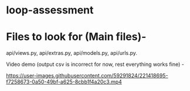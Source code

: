 # loop-assessment

# Files to look for (Main files)-

api/views.py, api/extras.py, api/models.py, api/urls.py.

Video demo (output csv is incorrect for now, rest everything works fine) - 


https://user-images.githubusercontent.com/59291824/221418695-f7258673-0a50-49bf-a625-8cbb1f4a20c3.mp4

